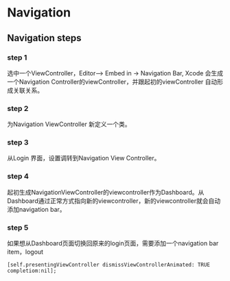 # Navigation

## Navigation steps

### step 1
选中一个ViewController，Editor--> Embed in -> Navigation Bar, Xcode 会生成一个Navigation Controller的viewController，并跟起初的viewController
自动形成关联关系。

### step 2
为Navigation ViewController 新定义一个类。

### step 3
从Login 界面，设置调转到Navigation View Controller。

### step 4

起初生成NavigationViewController的viewcontroller作为Dashboard。从Dashboard通过正常方式指向新的viewcontroller，新的viewcontroller就会自动添加navigation bar。

### step 5

如果想从Dashboard页面切换回原来的login页面，需要添加一个navigation bar item，logout 
```objc
[self.presentingViewController dismissViewControllerAnimated: TRUE completiom:nil];
```

